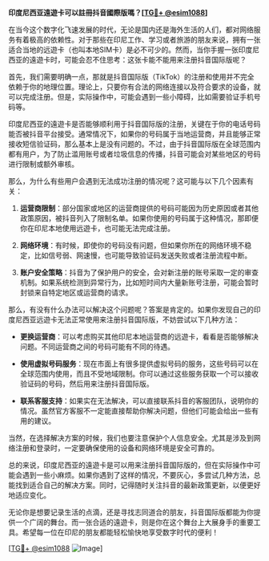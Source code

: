 **印度尼西亚遠遊卡可以註冊抖音國際版嗎？[[TG💪+ @esim1088](https://t.me/s/esim1088)]**

在当今这个数字化飞速发展的时代，无论是国内还是海外生活的人们，都对网络服务有着极高的依赖性。对于那些在印尼工作、学习或者旅游的朋友来说，拥有一张适合当地的远遊卡（也叫本地SIM卡）是必不可少的。然而，当你手握一张印度尼西亚的遠遊卡时，可能会忍不住思考：这张卡能不能用来注册抖音国际版呢？

首先，我们需要明确一点，那就是抖音国际版（TikTok）的注册和使用并不完全依赖于你的地理位置。理论上，只要你有合法的网络连接以及符合要求的设备，就可以完成注册。但是，实际操作中，可能会遇到一些小障碍，比如需要验证手机号码等。

印度尼西亚的遠遊卡是否能够顺利用于抖音国际版的注册，关键在于你的电话号码能否被抖音平台接受。通常情况下，如果你的号码属于当地运营商，并且能够正常接收短信验证码，那么基本上是没有问题的。不过，由于抖音国际版在全球范围内都有用户，为了防止滥用账号或者垃圾信息的传播，抖音可能会对某些地区的号码进行限制或额外审核。

那么，为什么有些用户会遇到无法成功注册的情况呢？这可能与以下几个因素有关：

1. **运营商限制**：部分国家或地区的运营商提供的号码可能因为历史原因或者其他政策原因，被抖音列入了限制名单。如果你使用的号码属于这种情况，那即便你在印尼本地使用远遊卡，也可能无法完成注册。

2. **网络环境**：有时候，即使你的号码没有问题，但如果你所在的网络环境不稳定，比如信号弱、网速慢，也可能导致验证码发送失败或者注册流程中断。

3. **账户安全策略**：抖音为了保护用户的安全，会对新注册的账号采取一定的审查机制。如果系统检测到异常行为，比如短时间内大量新账号注册，可能会暂时封锁来自特定地区或运营商的请求。

那么，有没有什么办法可以解决这个问题呢？答案是肯定的。如果你发现自己的印度尼西亚远遊卡无法正常使用来注册抖音国际版，不妨尝试以下几种方法：

- **更换运营商**：可以考虑购买其他印尼本地运营商的远遊卡，看看是否能够解决问题。不同运营商之间的号码可能有不同的待遇。
  
- **使用虚拟号码服务**：现在市面上有很多提供虚拟号码的服务，这些号码可以在全球范围内使用，而且不受地域限制。你可以通过这些服务获取一个可以接收验证码的号码，然后用来注册抖音国际版。

- **联系客服支持**：如果实在无法解决，可以直接联系抖音的客服团队，说明你的情况。虽然官方客服不一定能直接帮助你解决问题，但他们可能会给出一些有用的建议。

当然，在选择解决方案的时候，我们也要注意保护个人信息安全。尤其是涉及到网络注册和登录时，一定要确保使用的设备和网络环境是安全可靠的。

总的来说，印度尼西亚的遠遊卡是可以用来注册抖音国际版的，但在实际操作中可能会遇到一些小麻烦。如果你遇到了这样的情况，不要灰心，多尝试几种方法，总能找到适合自己的解决方案。同时，记得随时关注抖音的最新政策更新，以便更好地适应变化。

无论你是想要记录生活的点滴，还是寻找志同道合的朋友，抖音国际版都能为你提供一个广阔的舞台。而一张合适的遠遊卡，则是你在这个舞台上大展身手的重要工具。希望每一位在印尼的朋友都能轻松愉快地享受数字时代的便利！

[[TG💪+ @esim1088](https://t.me/s/esim1088) ![Image](https://i.postimg.cc/4NQfJmqS/Snipaste-2025-05-13-00-14-12.png)]